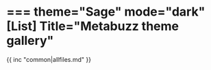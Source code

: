 ===
theme="Sage"
mode="dark"
[List]
Title="Metabuzz theme gallery"
===

{{ inc "common|allfiles.md" }}


